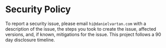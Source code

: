 # Security Policy

To report a security issue, please email `hi@danielvartan.com` with a description of the issue, the steps you took to create the issue, affected versions, and, if known, mitigations for the issue. This project follows a 90 day disclosure timeline.
